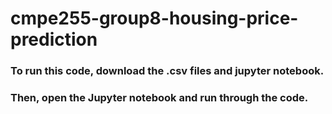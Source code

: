 # cmpe255-group8-housing-price-prediction

### To run this code, download the .csv files and jupyter notebook. 
### Then, open the Jupyter notebook and run through the code. 
